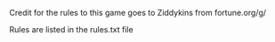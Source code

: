 Credit for the rules to this game goes to Ziddykins from fortune.org/g/

Rules are listed in the rules.txt file
